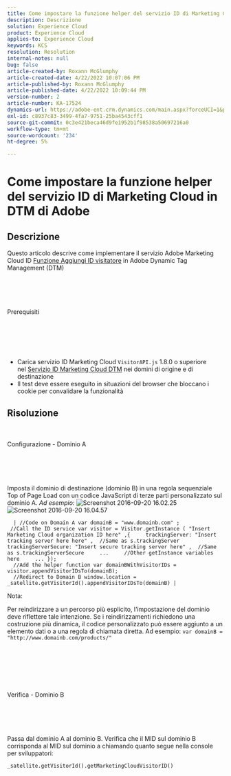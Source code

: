 ```yaml
---
title: Come impostare la funzione helper del servizio ID di Marketing Cloud in DTM di Adobe
description: Descrizione
solution: Experience Cloud
product: Experience Cloud
applies-to: Experience Cloud
keywords: KCS
resolution: Resolution
internal-notes: null
bug: false
article-created-by: Roxann McGlumphy
article-created-date: 4/22/2022 10:07:06 PM
article-published-by: Roxann McGlumphy
article-published-date: 4/22/2022 10:09:44 PM
version-number: 2
article-number: KA-17524
dynamics-url: https://adobe-ent.crm.dynamics.com/main.aspx?forceUCI=1&pagetype=entityrecord&etn=knowledgearticle&id=2ac6a38a-88c2-ec11-983e-0022480abde0
exl-id: c8937c83-3499-4fa7-9751-25ba4543cff1
source-git-commit: 0c3e421beca46d9fe1952b1f98538a50697216a0
workflow-type: tm+mt
source-wordcount: '234'
ht-degree: 5%

---
```


# Come impostare la funzione helper del servizio ID di Marketing Cloud in DTM di Adobe

## Descrizione


Questo articolo descrive come implementare il servizio Adobe Marketing Cloud ID [Funzione Aggiungi ID visitatore](https://marketing.adobe.com/resources/help/it_IT/mcvid/mcvid-appendvisitorid.html) in Adobe Dynamic Tag Management (DTM)
<br><br><br><br> <br><br>Prerequisiti<br><br><br><br> <br><br>
- Carica servizio ID Marketing Cloud `VisitorAPI.js` 1.8.0 o superiore nel [Servizio ID Marketing Cloud DTM](https://marketing.adobe.com/resources/help/en_US/mcvid/mcvid-dtm-implement.html) nei domini di origine e di destinazione
- Il test deve essere eseguito in situazioni del browser che bloccano i cookie per convalidare la funzionalità



## Risoluzione

<br><br>Configurazione - Dominio A<br><br><br><br> <br><br>
Imposta il dominio di destinazione (dominio B) in una regola sequenziale Top of Page Load con un codice JavaScript di terze parti personalizzato sul dominio A. *Ad esempio:*
![Screenshot 2016-09-20 16.02.25](https://helpx.adobe.com/content/dam/help/en/dtm/kb/how-to-set-marketing-cloud-id-service-helper-function-in-adobe-d/jcr%3acontent/main-pars/image/Screenshot%202016-09-20%2016.02.25.png "Screenshot 2016-09-20 16.02.25")![Screenshot 2016-09-20 16.04.57](https://helpx.adobe.com/content/dam/help/en/dtm/kb/how-to-set-marketing-cloud-id-service-helper-function-in-adobe-d/jcr%3acontent/main-pars/image_1393293752/Screenshot%202016-09-20%2016.04.57.png "Screenshot 2016-09-20 16.04.57")

```
  | //Code on Domain A var domainB = "www.domainb.com" ;
 //Call the ID service var visitor = Visitor.getInstance ( "Insert Marketing Cloud organization ID here" ,{     trackingServer: "Insert tracking server here here" ,  //Same as s.trackingServer     trackingServerSecure: "Insert secure tracking server here" ,  //Same as s.trackingServerSecure     ...     //Other getInstance variables here     ... });
  //Add the helper function var domainBWithVisitorIDs = visitor.appendVisitorIDsTo(domainB);
  //Redirect to Domain B window.location = _satellite.getVisitorId().appendVisitorIDsTo(domainB) |
```


Nota:

Per reindirizzare a un percorso più esplicito, l’impostazione del dominio deve riflettere tale intenzione. Se i reindirizzamenti richiedono una costruzione più dinamica, il codice personalizzato può essere aggiunto a un elemento dati o a una regola di chiamata diretta. Ad esempio: `var domainB = "http://www.domainb.com/products/"`


<br><br><br><br> <br><br>Verifica - Dominio B<br><br><br><br> <br><br>
Passa dal dominio A al dominio B. Verifica che il MID sul dominio B corrisponda al MID sul dominio a chiamando quanto segue nella console per sviluppatori:

`_satellite.getVisitorId().getMarketingCloudVisitorID()`
